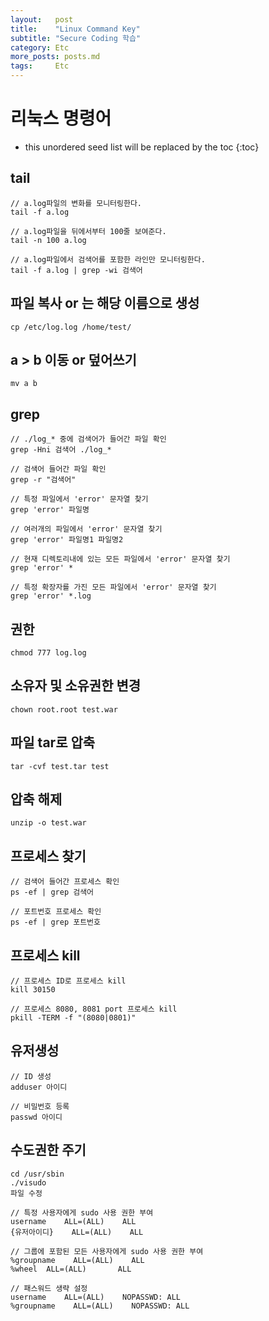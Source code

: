 ```yaml
---
layout:   post
title:    "Linux Command Key"
subtitle: "Secure Coding 학습"
category: Etc
more_posts: posts.md
tags:     Etc
---
```

# 리눅스 명령어

<!--more-->
<!-- Table of contents -->
* this unordered seed list will be replaced by the toc
{:toc}

<!-- text -->
## tail

``` linux
// a.log파일의 변화를 모니터링한다.
tail -f a.log

// a.log파일을 뒤에서부터 100줄 보여준다.
tail -n 100 a.log

// a.log파일에서 검색어를 포함한 라인만 모니터링한다.
tail -f a.log | grep -wi 검색어
```

## 파일 복사 or 는 해당 이름으로 생성
``` linux
cp /etc/log.log /home/test/
```

## a > b 이동 or 덮어쓰기
``` linux
mv a b
```

## grep
``` linux
// ./log_* 중에 검색어가 들어간 파일 확인
grep -Hni 검색어 ./log_*

// 검색어 들어간 파일 확인
grep -r "검색어"

// 특정 파일에서 'error' 문자열 찾기
grep 'error' 파일명

// 여러개의 파일에서 'error' 문자열 찾기
grep 'error' 파일명1 파일명2

// 현재 디렉토리내에 있는 모든 파일에서 'error' 문자열 찾기
grep 'error' *

// 특정 확장자를 가진 모든 파일에서 'error' 문자열 찾기
grep 'error' *.log
```

## 권한
``` linux
chmod 777 log.log
```

## 소유자 및 소유권한 변경
``` linux
chown root.root test.war
```

## 파일 tar로 압축
``` linux
tar -cvf test.tar test
```

## 압축 해제
``` linux
unzip -o test.war
```

## 프로세스 찾기
``` linux
// 검색어 들어간 프로세스 확인
ps -ef | grep 검색어

// 포트번호 프로세스 확인
ps -ef | grep 포트번호
```

## 프로세스 kill
``` linux
// 프로세스 ID로 프로세스 kill
kill 30150

// 프로세스 8080, 8081 port 프로세스 kill
pkill -TERM -f "(8080|0801)"
```
## 유저생성
```
// ID 생성
adduser 아이디

// 비밀번호 등록
passwd 아이디

```

## 수도권한 주기
```
cd /usr/sbin
./visudo
파일 수정

// 특정 사용자에게 sudo 사용 권한 부여
username    ALL=(ALL)    ALL
{유저아이디}    ALL=(ALL)    ALL

// 그룹에 포함된 모든 사용자에게 sudo 사용 권한 부여
%groupname    ALL=(ALL)    ALL
%wheel  ALL=(ALL)       ALL

// 패스워드 생략 설정
username    ALL=(ALL)    NOPASSWD: ALL
%groupname    ALL=(ALL)    NOPASSWD: ALL
```
